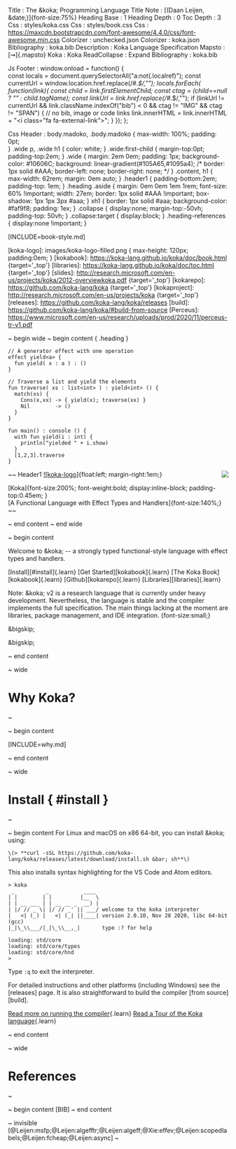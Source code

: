 Title         : The &koka; Programming Language
Title Note    : [(Daan Leijen, &date;)]{font-size:75%}
Heading Base  : 1
Heading Depth : 0
Toc Depth     : 3
Css           : styles/koka.css
Css           : styles/book.css
Css           : https://maxcdn.bootstrapcdn.com/font-awesome/4.4.0/css/font-awesome.min.css
Colorizer     : unchecked.json
Colorizer     : koka.json
Bibliography  : koka.bib
Description   : Koka Language Specification
Mapsto        : [$\rightsquigarrow$]{.mapsto}
Koka          : Koka
ReadCollapse  : Expand
Bibliography  : koka.bib

Js Footer     :
    window.onload = function() {   
      const locals = document.querySelectorAll("a:not(.localref)");
      const currentUrl = window.location.href.replace(/#.*$/,"");
      locals.forEach( function(link){
        const child = link.firstElementChild;
        const ctag = (child==null ? "" : child.tagName);
        const linkUrl = link.href.replace(/#.*$/,"");
        if (linkUrl != currentUrl && link.className.indexOf("bib") < 0 && ctag != "IMG" && ctag != "SPAN") {  // no bib, image or code links
          link.innerHTML = link.innerHTML + "<i class=\"fa fa-external-link\"></i>";
        }
      });
    };

Css Header    :
    body.madoko, .body.madoko {
      max-width: 100%;
      padding: 0pt;      
    }
    .wide p, .wide h1 {
      color: white;
    }
    .wide:first-child {
      margin-top:0pt;
      padding-top:2em;
    }
    .wide {
      margin: 2em 0em;
      padding: 1px;
      background-color: #10606C;
      background: linear-gradient(#105A65,#1095a4);
      /* border: 1px solid #AAA;
         border-left: none;
         border-right: none; */
    }
    .content, h1 {
      max-width: 62rem;
      margin: 0em auto;
    }
    .header1 {
      padding-bottom:2em;
      padding-top: 1em;
    }
    .heading .aside {
      margin: 0em 0em 1em 1rem;
      font-size: 60% !important;
      width: 27em;
      border: 1px solid #AAA !important;
      box-shadow: 1px 1px 3px #aaa;
    }
    xh1 {
      border: 1px solid #aaa;
      background-color: #faf9f8;
      padding: 1ex;
    }
    .collapse {
      display:none;
      margin-top:-50vh;
      padding-top: 50vh;
    }
    .collapse:target {
      display:block;
    }
    .heading-references {
      display:none !important;
    }


[INCLUDE=book-style.md]


[koka-logo]: images/koka-logo-filled.png { max-height: 120px; padding:0em; }
[kokabook]: https://koka-lang.github.io/koka/doc/book.html  {target='_top'}
[libraries]: https://koka-lang.github.io/koka/doc/toc.html {target='_top'}
[slides]: http://research.microsoft.com/en-us/projects/koka/2012-overviewkoka.pdf {target='_top'}
[kokarepo]: https://github.com/koka-lang/koka {target='_top'}
[kokaproject]: http://research.microsoft.com/en-us/projects/koka {target='_top'}
[releases]: https://github.com/koka-lang/koka/releases
[build]: https://github.com/koka-lang/koka/#build-from-source
[Perceus]: https://www.microsoft.com/en-us/research/uploads/prod/2020/11/perceus-tr-v1.pdf



~ begin wide 
~ begin content { .heading }

```koka {.aside}
// A generator effect with one operation
effect yield<a> {
  fun yield( x : a ) : ()
}

// Traverse a list and yield the elements
fun traverse( xs : list<int> ) : yield<int> () {
  match(xs) {
    Cons(x,xx) -> { yield(x); traverse(xx) }
    Nil        -> ()
  }
}

fun main() : console () {
  with fun yield(i : int) {
    println("yielded " + i.show)    
  }
  [1,2,3].traverse
}
```
[<img align="right" src="https://badges.gitter.im/koka-lang/koka.svg"/>](https://gitter.im/koka-lang/koka?utm_source=badge&utm_medium=badge&utm_campaign=pr-badge&utm_content=badge)


~~ Header1
[![koka-logo]](book.html){float:left; margin-right:1em;}

[Koka]{font-size:200%; font-weight:bold; display:inline-block; padding-top:0.45em; }\
[A Functional Language with Effect Types and Handlers]{font-size:140%;}
~~

~ end content
~ end wide

~ begin content


Welcome to &koka; -- a strongly typed functional-style language with effect types and handlers.

[Install][#install]{.learn}
[Get Started][kokabook]{.learn}
[The Koka Book][kokabook]{.learn}
[Github][kokarepo]{.learn}
[Libraries][libraries]{.learn}

Note: &koka; v2 is a research language that is currently under heavy development. 
Nevertheless, the language is stable and the compiler
implements the full specification. The main things lacking at the moment are 
libraries, package management, and IDE integration. 
{font-size:small;}

&bigskip;

&bigskip;

~ end content

~ wide
# Why Koka?
~

~ begin content

[INCLUDE=why.md]

~ end content

~ wide
# Install { #install }
~

~ begin content
For Linux and macOS on x86 64-bit, you can install &koka; using:

    \(> **curl -sSL https://github.com/koka-lang/koka/releases/latest/download/install.sh &bar; sh**\)

This also installs syntax highlighting for the VS Code and Atom editors.

    > koka
     _          _           ____
    | |        | |         |__  \
    | | __ ___ | | __ __ _  __) |
    | |/ // _ \| |/ // _' || ___/ welcome to the koka interpreter
    |   <| (_) |   <| (_| ||____| version 2.0.10, Nov 28 2020, libc 64-bit (gcc)
    |_|\_\\___/|_|\_\\__,_|       type :? for help

    loading: std/core
    loading: std/core/types
    loading: std/core/hnd
    >

Type ``:q`` to exit the interpreter.

For detailed instructions and other platforms (including Windows) see the [releases] page.
It is also straightforward to build the compiler [from source][build].

[Read more on running the compiler](book.html#install){.learn}
[Read a Tour of the Koka language](book.html#tour){.learn}

~ end content

~ wide
# References
~

~ begin content
[BIB]
~ end content

~ invisible
[@Leijen:msfp;@Leijen:algefftr;@Leijen:algeff;@Xie:effev;@Leijen:scopedlabels;@Leijen:fcheap;@Leijen:async]
~
